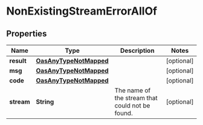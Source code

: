 

# NonExistingStreamErrorAllOf

## Properties

Name | Type | Description | Notes
------------ | ------------- | ------------- | -------------
**result** | [**OasAnyTypeNotMapped**](.md) |  |  [optional]
**msg** | [**OasAnyTypeNotMapped**](.md) |  |  [optional]
**code** | [**OasAnyTypeNotMapped**](.md) |  |  [optional]
**stream** | **String** | The name of the stream that could not be found.  |  [optional]




